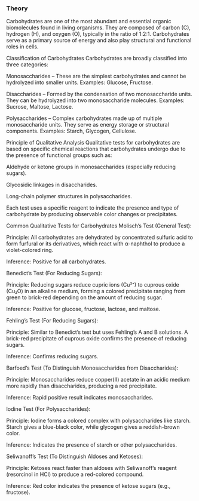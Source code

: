 ### Theory
Carbohydrates are one of the most abundant and essential organic biomolecules found in living organisms. They are composed of carbon (C), hydrogen (H), and oxygen (O), typically in the ratio of 1:2:1. Carbohydrates serve as a primary source of energy and also play structural and functional roles in cells.

Classification of Carbohydrates
Carbohydrates are broadly classified into three categories:

Monosaccharides – These are the simplest carbohydrates and cannot be hydrolyzed into smaller units. Examples: Glucose, Fructose.

Disaccharides – Formed by the condensation of two monosaccharide units. They can be hydrolyzed into two monosaccharide molecules. Examples: Sucrose, Maltose, Lactose.

Polysaccharides – Complex carbohydrates made up of multiple monosaccharide units. They serve as energy storage or structural components. Examples: Starch, Glycogen, Cellulose.

Principle of Qualitative Analysis
Qualitative tests for carbohydrates are based on specific chemical reactions that carbohydrates undergo due to the presence of functional groups such as:

Aldehyde or ketone groups in monosaccharides (especially reducing sugars).

Glycosidic linkages in disaccharides.

Long-chain polymer structures in polysaccharides.

Each test uses a specific reagent to indicate the presence and type of carbohydrate by producing observable color changes or precipitates.

Common Qualitative Tests for Carbohydrates
Molisch’s Test (General Test):

Principle: All carbohydrates are dehydrated by concentrated sulfuric acid to form furfural or its derivatives, which react with α-naphthol to produce a violet-colored ring.

Inference: Positive for all carbohydrates.

Benedict’s Test (For Reducing Sugars):

Principle: Reducing sugars reduce cupric ions (Cu²⁺) to cuprous oxide (Cu₂O) in an alkaline medium, forming a colored precipitate ranging from green to brick-red depending on the amount of reducing sugar.

Inference: Positive for glucose, fructose, lactose, and maltose.

Fehling’s Test (For Reducing Sugars):

Principle: Similar to Benedict’s test but uses Fehling’s A and B solutions. A brick-red precipitate of cuprous oxide confirms the presence of reducing sugars.

Inference: Confirms reducing sugars.

Barfoed’s Test (To Distinguish Monosaccharides from Disaccharides):

Principle: Monosaccharides reduce copper(II) acetate in an acidic medium more rapidly than disaccharides, producing a red precipitate.

Inference: Rapid positive result indicates monosaccharides.

Iodine Test (For Polysaccharides):

Principle: Iodine forms a colored complex with polysaccharides like starch. Starch gives a blue-black color, while glycogen gives a reddish-brown color.

Inference: Indicates the presence of starch or other polysaccharides.

Seliwanoff’s Test (To Distinguish Aldoses and Ketoses):

Principle: Ketoses react faster than aldoses with Seliwanoff’s reagent (resorcinol in HCl) to produce a red-colored compound.

Inference: Red color indicates the presence of ketose sugars (e.g., fructose).

